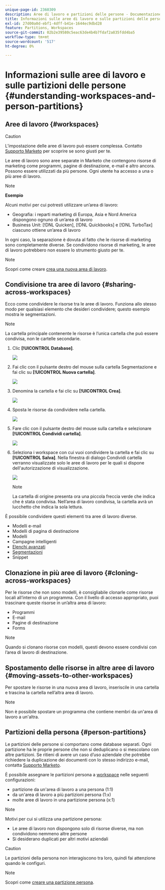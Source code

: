 ```yaml
---
unique-page-id: 2360309
description: Aree di lavoro e partizioni delle persone - Documentazione di Marketo - Documentazione del prodotto
title: Informazioni sulle aree di lavoro e sulle partizioni delle persone
exl-id: 27d00a0d-ebf1-4dff-b41e-1644ec9dbd28
feature: Partitions, Workspaces
source-git-commit: 02b2e39580c5eac63de4b4b7fdaf2a835fdd4ba5
workflow-type: tm+mt
source-wordcount: '517'
ht-degree: 0%

---
```


# Informazioni sulle aree di lavoro e sulle partizioni delle persone {#understanding-workspaces-and-person-partitions}

## Aree di lavoro {#workspaces}

>[!CAUTION]
>
>L’impostazione delle aree di lavoro può essere complessa. Contatto [Supporto Marketo](https://nation.marketo.com/t5/Support/ct-p/Support) per scoprire se sono giusti per te.

Le aree di lavoro sono aree separate in Marketo che contengono risorse di marketing come programmi, pagine di destinazione, e-mail e altro ancora. Possono essere utilizzati da più persone. Ogni utente ha accesso a una o più aree di lavoro.

>[!NOTE]
>
>**Esempio**
>
>Alcuni motivi per cui potresti utilizzare un’area di lavoro:
>
>* Geografia: i reparti marketing di Europa, Asia e Nord America dispongono ognuno di un’area di lavoro
>* Business Unit: [!DNL Quicken], [!DNL Quickbooks] e [!DNL TurboTax] ciascuno ottiene un’area di lavoro
>
>In ogni caso, la separazione è dovuta al fatto che le risorse di marketing sono completamente diverse. Se condividono risorse di marketing, le aree di lavoro potrebbero non essere lo strumento giusto per te.

>[!NOTE]
>
>Scopri come creare [crea una nuova area di lavoro](/help/marketo/product-docs/administration/workspaces-and-person-partitions/create-a-new-workspace.md).

## Condivisione tra aree di lavoro {#sharing-across-workspaces}

Ecco come condividere le risorse tra le aree di lavoro. Funziona allo stesso modo per qualsiasi elemento che desideri condividere; questo esempio mostra le segmentazioni.

>[!NOTE]
>
>La cartella principale contenente le risorse è l’unica cartella che può essere condivisa, non le cartelle secondarie.

1. Clic **[!UICONTROL Database]**.

   ![](assets/understanding-workspaces-and-person-partitions-1.png)

1. Fai clic con il pulsante destro del mouse sulla cartella Segmentazione e fai clic su **[!UICONTROL Nuova cartella]**.

   ![](assets/understanding-workspaces-and-person-partitions-2.png)

1. Denomina la cartella e fai clic su **[!UICONTROL Crea]**.

   ![](assets/understanding-workspaces-and-person-partitions-3.png)

1. Sposta le risorse da condividere nella cartella.

   ![](assets/understanding-workspaces-and-person-partitions-4.png)

1. Fare clic con il pulsante destro del mouse sulla cartella e selezionare **[!UICONTROL Condividi cartella]**.

   ![](assets/understanding-workspaces-and-person-partitions-5.png)

1. Seleziona i workspace con cui vuoi condividere la cartella e fai clic su **[!UICONTROL Salva]**. Nella finestra di dialogo Condividi cartella verranno visualizzate solo le aree di lavoro per le quali si dispone dell&#39;autorizzazione di visualizzazione.

   ![](assets/understanding-workspaces-and-person-partitions-6.png)

   >[!NOTE]
   >
   >La cartella di origine presenta ora una piccola freccia verde che indica che è stata condivisa. Nell’area di lavoro condivisa, la cartella avrà un lucchetto che indica la sola lettura.

È possibile condividere questi elementi tra aree di lavoro diverse.

* Modelli e-mail
* Modelli di pagina di destinazione
* Modelli
* Campagne intelligenti
* [Elenchi avanzati](/help/marketo/product-docs/core-marketo-concepts/smart-lists-and-static-lists/using-smart-lists/reference-a-list-or-smart-list-across-workspaces.md)
* [Segmentazioni](/help/marketo/product-docs/administration/workspaces-and-person-partitions/share-segmentations-across-workspaces-and-partitions.md)
* Snippet

## Clonazione in più aree di lavoro {#cloning-across-workspaces}

Per le risorse che non sono modelli, è consigliabile clonarle come risorse locali all’interno di un programma.  Con il livello di accesso appropriato, puoi trascinare queste risorse in un’altra area di lavoro:

* Programmi
* E-mail
* Pagine di destinazione
* Forms

>[!NOTE]
>
>Quando si clonano risorse con modelli, questi devono essere condivisi con l’area di lavoro di destinazione.

## Spostamento delle risorse in altre aree di lavoro {#moving-assets-to-other-workspaces}

Per spostare le risorse in una nuova area di lavoro, inseriscile in una cartella e trascina la cartella nell’altra area di lavoro.

>[!NOTE]
>
>Non è possibile spostare un programma che contiene membri da un&#39;area di lavoro a un&#39;altra.

## Partizioni della persona {#person-partitions}

Le partizioni delle persone si comportano come database separati. Ogni partizione ha le proprie persone che non si deduplicano o si mescolano con altre partizioni. Se ritieni di avere un caso d’uso aziendale che potrebbe richiedere la duplicazione dei documenti con lo stesso indirizzo e-mail, contatta [Supporto Marketo](https://nation.marketo.com/t5/Support/ct-p/Support).

È possibile assegnare le partizioni persona a  [workspace](create-a-new-workspace.md) nelle seguenti configurazioni:

* partizione da un&#39;area di lavoro a una persona (1:1)
* da un&#39;area di lavoro a più partizioni persona (1:x)
* molte aree di lavoro in una partizione persona (x:1)

>[!NOTE]
>
>Motivi per cui si utilizza una partizione persona:
>
>* Le aree di lavoro non dispongono solo di risorse diverse, ma non condividono nemmeno altre persone
>* Si desiderano duplicati per altri motivi aziendali

>[!CAUTION]
>
>Le partizioni della persona non interagiscono tra loro, quindi fai attenzione quando le configuri.

>[!NOTE]
>
>Scopri come [creare una partizione persona](/help/marketo/product-docs/administration/workspaces-and-person-partitions/create-a-person-partition.md).
